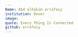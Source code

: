```yaml
---
Name: Abd elhakim errafaiy
institution: Dever
image:  
quote: Every Thing Is Connected
github: errafaiy
---
```

